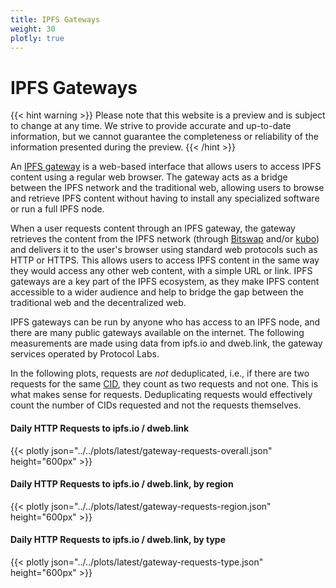 ```yaml
---
title: IPFS Gateways
weight: 30
plotly: true
---
```


# IPFS Gateways

{{< hint warning >}}
Please note that this website is a preview and is subject to change at any time. 
We strive to provide accurate and up-to-date information, but we cannot guarantee 
the completeness or reliability of the information presented during the preview. 
{{< /hint >}}


An [IPFS gateway](https://docs.ipfs.tech/concepts/ipfs-gateway/) is a web-based interface that allows users to access IPFS content using a regular web browser. The gateway acts as a bridge between the IPFS network and the traditional web, allowing users to browse and retrieve IPFS content without having to install any specialized software or run a full IPFS node.

When a user requests content through an IPFS gateway, the gateway retrieves the content from the IPFS network (through [Bitswap](https://docs.ipfs.tech/concepts/bitswap/#bitswap) and/or [kubo](https://docs.ipfs.tech/install/command-line/#install-ipfs-kubo)) and delivers it to the user's browser using standard web protocols such as HTTP or HTTPS. This allows users to access IPFS content in the same way they would access any other web content, with a simple URL or link. IPFS gateways are a key part of the IPFS ecosystem, as they make IPFS content accessible to a wider audience and help to bridge the gap between the traditional web and the decentralized web.


IPFS gateways can be run by anyone who has access to an IPFS node, and there are many public gateways available on the internet. The following measurements are made using data from ipfs.io and dweb.link, the gateway services operated by Protocol Labs.

In the following plots, requests are _not_ deduplicated, i.e., if there are two requests for the same [CID](https://docs.ipfs.tech/concepts/content-addressing/#content-identifiers-cids), they count as two requests and not one. This is what makes sense for requests. Deduplicating requests would effectively count the number of CIDs requested and not the requests themselves.

#### Daily HTTP Requests to ipfs.io / dweb.link

{{< plotly json="../../plots/latest/gateway-requests-overall.json" height="600px" >}}

#### Daily HTTP Requests to ipfs.io / dweb.link, by region

{{< plotly json="../../plots/latest/gateway-requests-region.json" height="600px" >}}

#### Daily HTTP Requests to ipfs.io / dweb.link, by type

{{< plotly json="../../plots/latest/gateway-requests-type.json" height="600px" >}}
